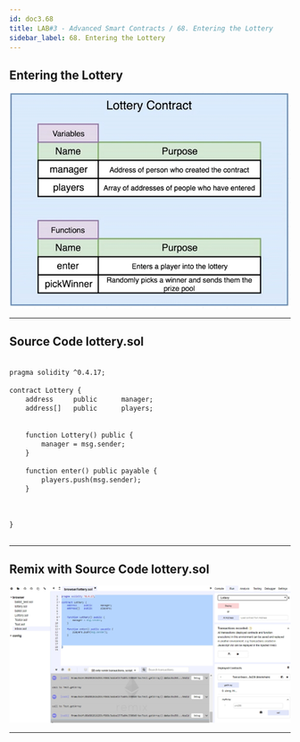 ```yaml
---
id: doc3.68
title: LAB#3 - Advanced Smart Contracts / 68. Entering the Lottery
sidebar_label: 68. Entering the Lottery
---
```


## Entering the Lottery


![alt text](.\assets\Imagem68_1.jpg)

---

## Source Code lottery.sol

~~~

pragma solidity ^0.4.17;

contract Lottery {
    address     public      manager;
    address[]   public      players;


    function Lottery() public {
        manager = msg.sender;
    }

    function enter() public payable {
        players.push(msg.sender);
    }



}


~~~




---

## Remix with Source Code lottery.sol


![alt text](.\assets\Imagem68_2.jpg)

---
